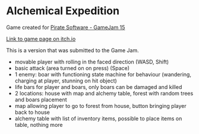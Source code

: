 # Alchemical Expedition

Game created for [Pirate Software - GameJam 15](https://itch.io/jam/pirate)

[Link to game page on itch.io](https://rhumarb.itch.io/alchemical-expedition)

This is a version that was submitted to the Game Jam.

- movable player with rolling in the faced direction (WASD, Shift)
- basic attack (area turned on on press) (Space)
- 1 enemy: boar with functioning state machine for behaviour (wandering, charging at player, stunning on hit object)
- life bars for player and boars, only boars can be damaged and killed
- 2 locations: house with map and alchemy table, forest with random trees and boars placement
- map allowing player to go to forest from house, button bringing player back to house
- alchemy table with list of inventory items, possible to place items on table, nothing more

